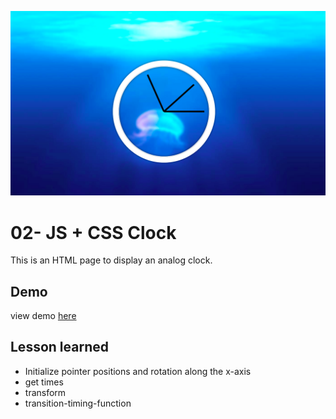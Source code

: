 ![App Screenshot](https://github.com/Huiclaire/JavaScript30/blob/master/02-JS_and_CSS_Clock/images/js30-day2.png)


# 02- JS + CSS Clock

This is an HTML page to display an analog clock.

## Demo
view demo [here](https://huiclaire.github.io/JavaScript30/02-JS_and_CSS_Clock/index-Claire.html)

## Lesson learned

- Initialize pointer positions and rotation along the x-axis
- get times
- transform
- transition-timing-function
